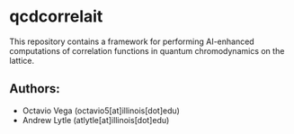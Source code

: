 # qcdcorrelait
This repository contains a framework for performing AI-enhanced computations of correlation functions in quantum chromodynamics on the lattice.

## Authors:
- Octavio Vega (octavio5[at]illinois[dot]edu)
- Andrew Lytle (atlytle[at]illinois[dot]edu)
